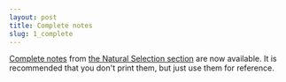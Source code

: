 ```yaml
---
layout: post
title: Complete notes
slug: 1_complete
---
```


[Complete notes](/materials/ns.complete.pdf) from [the Natural Selection section](/ns.html) are now available. It is recommended that you don't print them, but just use them for reference.

